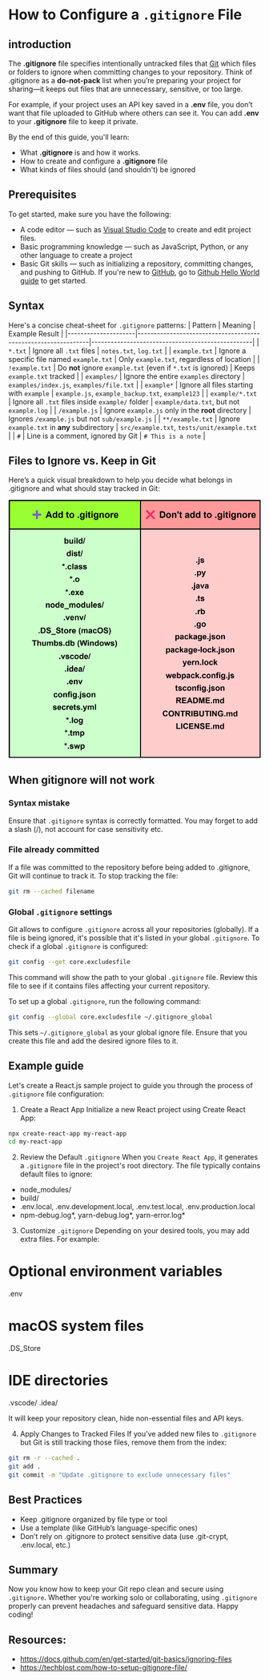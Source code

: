 # How to Configure a `.gitignore` File

## introduction
The **.gitignore** file specifies intentionally untracked files that [Git](https://git-scm.com/) which files or folders to ignore when committing changes to your repository. Think of .gitignore as a **do-not-pack** list when you’re preparing your project for sharing—it keeps out files that are unnecessary, sensitive, or too large.

For example, if your project uses an API key saved in a **.env** file, you don’t want that file uploaded to GitHub where others can see it. You can add **.env** to your **.gitignore** file to keep it private.

By the end of this guide, you'll learn:
- What **.gitignore** is and how it works.
- How to create and configure a **.gitignore** file
- What kinds of files should (and shouldn't) be ignored

## Prerequisites
To get started, make sure you have the following:
- A code editor — such as [Visual Studio Code](https://code.visualstudio.com/) to create and edit project files.
- Basic programming knowledge — such as JavaScript, Python, or any other language to create a project
- Basic Git skills — such as initializing a repository, committing changes, and pushing to GitHub. If you're new to [GitHub](https://docs.github.com/en/get-started/start-your-journey/about-github-and-git), go to [Github Hello World guide](https://docs.github.com/en/get-started/start-your-journey/hello-world#introduction) to get started.

## Syntax
Here's a concise cheat-sheet for `.gitignore` patterns:
| Pattern             | Meaning                                                       | Example Result                                   |
|---------------------|---------------------------------------------------------------|--------------------------------------------------|
| `*.txt`             | Ignore all `.txt` files                                       | `notes.txt`, `log.txt`                           |
| `example.txt`       | Ignore a specific file named `example.txt`                    | Only `example.txt`, regardless of location       |
| `!example.txt`      | Do **not** ignore `example.txt` (even if `*.txt` is ignored)  | Keeps `example.txt` tracked                      |
| `examples/`         | Ignore the entire `examples` directory                        | `examples/index.js`, `examples/file.txt`         |
| `example*`          | Ignore all files starting with `example`                      | `example.js`, `example_backup.txt`, `example123` |
| `example/*.txt`     | Ignore all `.txt` files inside `example/` folder              | `example/data.txt`, but not `example.log`        |
| `/example.js`       | Ignore `example.js` only in the **root** directory            | Ignores `/example.js` but not `sub/example.js`   |
| `**/example.txt`    | Ignore `example.txt` in **any** subdirectory                  | `src/example.txt`, `tests/unit/example.txt`      |
| `#`                 | Line is a comment, ignored by Git                             | `# This is a note`                               |


## Files to Ignore vs. Keep in Git
Here’s a quick visual breakdown to help you decide what belongs in .gitignore and what should stay tracked in Git:

![Table showing examples of what files to ignore and not ignore in a Git project](media/table_ignore.drawio.svg)
<!-- Here's a common list of files and repositories to ignore:
### Build Artifacts
- build/​
- dist/​
- *.class, *.o, *.exe​

### Dependencies
- node_modules/​
- vendor/​
- .venv/​

### System & IDE Files
- .DS_Store (macOS)​
- Thumbs.db (Windows)​
- .vscode/, 
- .idea/​

### Sensitive Configurations
- .env​
- config.json, secrets.yml​

### Logs & Temp Files
- *.log​
- *.tmp, *.swp​ -->

<!-- ## What You Should Not Ignore
Do not include these files in your `.gitignore`:
- **Source code files**, containing the application's logic, such as `.js`, `.py`, `.java`, `.ts`, `.rb`, `.go`, etc.​
- **Configuration files**, required for the application to run correctly, like `package.json`, `package-lock.json`, `yarn.lock`, `webpack.config.js`, or `tsconfig.json`.​
- **Documentation files**, providing information about the project, including `README.md`, `LICENSE.md`, and `CONTRIBUTING.md`. -->

## When gitignore will not work
### Syntax mistake
Ensure that `.gitignore` syntax is correctly formatted. You may forget to add a slash (/), not account for case sensitivity etc.

### File already committed
If a file was committed to the repository before being added to .gitignore, Git will continue to track it. To stop tracking the file:​
```bash
git rm --cached filename
```

### Global `.gitignore` settings
Git allows to configure `.gitignore` across all your repositories (globally). If a file is being ignored, it's possible that it's listed in your global `.gitignore`. To check if a global `.gitignore` is configured:
```bash
git config --get core.excludesfile
```
This command will show the path to your global `.gitignore` file. Review this file to see if it contains files affecting your current repository.

To set up a global `.gitignore`, run the following command:
```bash
git config --global core.excludesfile ~/.gitignore_global
```
This sets `~/.gitignore_global` as your global ignore file. Ensure that you create this file and add the desired ignore files to it.​

## Example guide
Let's create a React.js sample project to guide you through the process of `.gitignore` file configuration:
1. Create a React App
Initialize a new React project using Create React App:
```bash
npx create-react-app my-react-app
cd my-react-app

```

2. Review the Default `.gitignore`
When you `Create React App`, it generates a `.gitignore` file in the project's root directory. The file typically contains default files to ignore:
- node_modules/​
- build/​
- .env.local, .env.development.local, .env.test.local, .env.production.local​
- npm-debug.log*, yarn-debug.log*, yarn-error.log*​

3. Customize `.gitignore`
Depending on your desired tools, you may add extra files. For example:
# Optional environment variables
.env

# macOS system files
.DS_Store

# IDE directories
.vscode/
.idea/

It will keep your repository clean, hide non-essential files and API keys.

4. Apply Changes to Tracked Files
If you've added new files to `.gitignore` but Git is still tracking those files, remove them from the index:
```bash
git rm -r --cached .
git add .
git commit -m "Update .gitignore to exclude unnecessary files"
```

## Best Practices
- Keep .gitignore organized by file type or tool
- Use a template (like GitHub’s language-specific ones)
- Don’t rely on .gitignore to protect sensitive data (use .git-crypt, .env.local, etc.)

## Summary
Now you know how to keep your Git repo clean and secure using `.gitignore`. Whether you're working solo or collaborating, using `.gitignore` properly can prevent headaches and safeguard sensitive data. Happy coding!

## Resources:
- https://docs.github.com/en/get-started/git-basics/ignoring-files
- https://techblost.com/how-to-setup-gitignore-file/